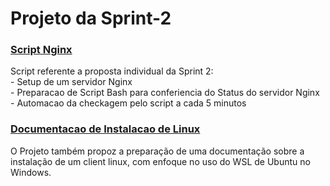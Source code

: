# Projeto da Sprint-2

###  <a href= Script_Nginx>Script Nginx </a>
<p>
Script referente a proposta individual da Sprint 2:
<br>
- Setup de um servidor Nginx
<br>
- Preparacao de Script Bash para conferiencia do Status
do servidor Nginx
<br>
- Automacao da checkagem pelo script a cada 5 minutos

</p>

###  <a href= Doc_instalação_linux > Documentacao de Instalacao de Linux </a>
<p>
O Projeto também propoz a preparação de uma documentação sobre a instalação de um client linux, com enfoque no uso do WSL de Ubuntu no Windows. </p>

